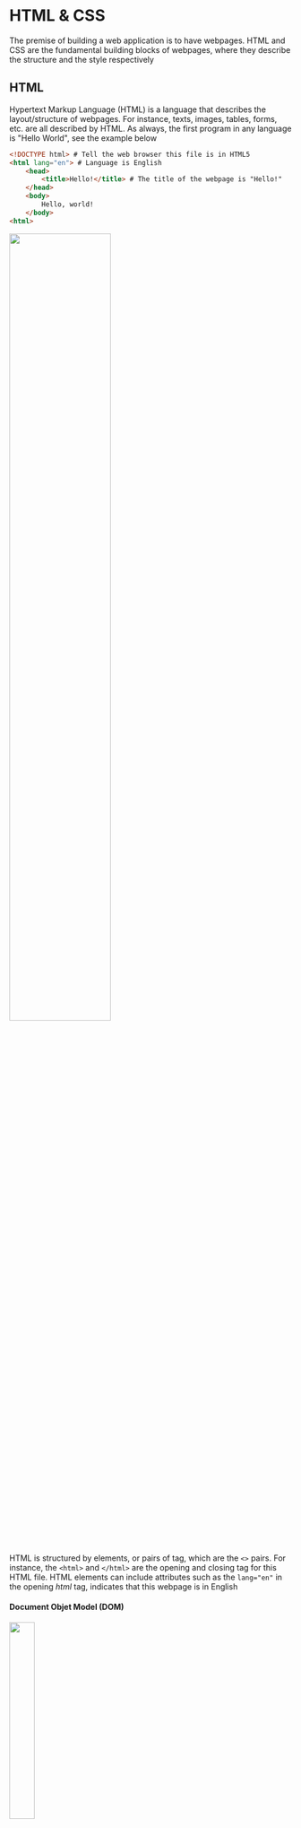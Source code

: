 # HTML & CSS

The premise of building a web application is to have webpages. HTML and CSS are the fundamental building blocks of webpages, where they describe the structure and the style respectively

## HTML

Hypertext Markup Language (HTML) is a language that describes the layout/structure of webpages. For instance, texts, images, tables, forms, etc. are all described by HTML. As always, the first program in any language is "Hello World", see the example below

```HTML
<!DOCTYPE html> # Tell the web browser this file is in HTML5
<html lang="en"> # Language is English
    <head>
        <title>Hello!</title> # The title of the webpage is "Hello!"
    </head>
    <body>
        Hello, world!
    </body>
<html>
```

<img src="https://user-images.githubusercontent.com/99038613/177906700-4fc0c79f-2e6f-4e4c-bb9d-a0e221c2a8b0.jpg" width=60%>

HTML is structured by elements, or pairs of tag, which are the `<>` pairs. For instance, the `<html>` and `</html>` are the opening and closing tag for this HTML file. HTML elements can include attributes such as the `lang="en"` in the opening _html_ tag, indicates that this webpage is in English

#### Document Objet Model (DOM)

<img src="https://user-images.githubusercontent.com/99038613/177905929-2bcfc647-b63a-41e1-b364-b8aa2ae0c986.jpg" height=30% width=30%>

The DOM is a convenient way of visualizing the way HTML elements relate to each other using a tree-like structure. Above is an example of the DOM layout for the "Hello, world" HTML file

#### More HTML Elements

Otherthan the html, head and body elements that are used in almost all the webpages, there are more elements to describe different layout of the webpage such as headings, lists, links, images or
bold/italics

Note: <!----> represents comments in HTML files

- **Headings**: `<h1></h1>`, `<h2></h2>`, ..., `<h6></h6>`
- **Lists**: `<ol></ol>`, `<ul></ul>`, `<li>,</li>`
- **Links**: `<a href="google.com">`
- **Images**: `<img src="image.png">`
- **Bold/Italics**: `<strong></strong>`, `<i></i>`

##### Example Program

```HTML
<!DOCTYPE html>
<html lang="en">
    <head>
        <title>HTML Elements</title>
    </head>
    <body>
        <!-- We can create headings using h1 through h6 as tags. -->
        <h1>A Large Heading</h1>
        <h2>A Smaller Heading</h2>
        <h6>The Smallest Heading</h6>

        <!-- The strong and i tags give us bold and italics respectively. -->
        A <strong>bold</strong> word and an <i>italicized</i> word!

        <!-- We can link to another page (such as cs50's page) using a. -->
        View the <a href="https://cs50.harvard.edu/">CS50 Website</a>!

        <!-- We used ul for an unordered list and ol for an ordered one. both ordered and unordered lists contain li, or list items. -->
        An unordered list:
        <ul>
            <li>foo</li>
            <li>bar</li>
            <li>baz</li>
        </ul>
        An ordered list:
        <ol>
            <li>foo</li>
            <li>bar</li>
            <li>baz</li>
        </ol>

        <!-- Images require a src attribute, which can be either the path to a file on your computer or the link to an image online. 
        It also includes an alt attribute, which gives a description in case the image can't be loaded. -->
        An image:
        <img src="../../images/duck.jpeg" alt="Rubber Duck Picture">
        <!-- We can also see above that for some elements that don't contain other ones, closing tags are not necessary. -->

        <!-- Here, we use a br tag to add white space to the page. -->
        <br/> <br/>

        <!-- A few different tags are necessary to create a table. -->
        <table>
            <thead>
                <th>Ocean</th>
                <th>Average Depth</th>
                <th>Maximum Depth</th>
            </thead>
            <tbody>
                <tr>
                    <td>Pacific</td>
                    <td>4280 m</td>
                    <td>10911 m</td>
                </tr>
                <tr>
                    <td>Atlantic</td>
                    <td>3646 m</td>
                    <td>8486 m</td>
                </tr>
            </tbody>
        </table>
    </body>
<html>
```

<img src="https://user-images.githubusercontent.com/99038613/177905942-4f770665-a675-46d5-a93c-4433378095c8.jpg" height=40% width=40%>

#### Forms

The previous elements were not interactive, they only show something to the users. Forms are elements that can interact with users, users can enter texts, select from options or submit the form

##### Example Program

```HTML
<!DOCTYPE html>
<html lang="en">
<head>
    <title>Forms</title>
</head>
<body>
    <form>
        <input type="text" placeholder="First Name" name="first">
        <input type="password" placeholder="Password" name="password">
        <div>
            Favorite Color:
            <input name="color" type="radio" value="blue"> Blue
            <input name="color" type="radio" value="green"> Green
            <input name="color" type="radio" value="yellow"> Yellow
            <input name="color" type="radio" value="red"> Red

        </div>
        <input type="submit">
    </form>
</body>
</html>
```

<img src="https://user-images.githubusercontent.com/99038613/177906854-511465e3-a07a-4ffc-8c0d-fd2c8f0c76e3.jpg" width=60%>

